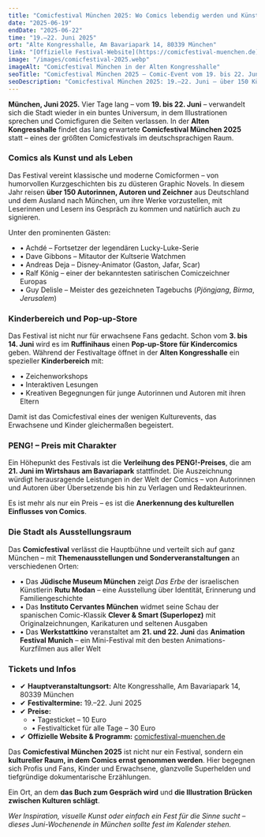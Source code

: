 ```yaml
---
title: "Comicfestival München 2025: Wo Comics lebendig werden und Künstler ganz nah sind"
date: "2025-06-19"
endDate: "2025-06-22"
time: "19.–22. Juni 2025"
ort: "Alte Kongresshalle, Am Bavariapark 14, 80339 München"
link: "[Offizielle Festival-Website](https://comicfestival-muenchen.de)"
image: "/images/comicfestival-2025.webp"
imageAlt: "Comicfestival München in der Alten Kongresshalle"
seoTitle: "Comicfestival München 2025 — Comic-Event vom 19. bis 22. Juni in der Alten Kongresshalle"
seoDescription: "Comicfestival München 2025: 19.–22. Juni – über 150 Künstler, Ausstellungen, Kinderbereich, Preisverleihung und Events in der ganzen Stadt. Tickets ab 10 €."
---
```


**München, Juni 2025.** Vier Tage lang – vom **19. bis 22. Juni** – verwandelt sich die Stadt wieder in ein buntes Universum, in dem Illustrationen sprechen und Comicfiguren die Seiten verlassen. In der **Alten Kongresshalle** findet das lang erwartete **Comicfestival München 2025** statt – eines der größten Comicfestivals im deutschsprachigen Raum.

### Comics als Kunst und als Leben

Das Festival vereint klassische und moderne Comicformen – von humorvollen Kurzgeschichten bis zu düsteren Graphic Novels. In diesem Jahr reisen **über 150 Autorinnen, Autoren und Zeichner** aus Deutschland und dem Ausland nach München, um ihre Werke vorzustellen, mit Leserinnen und Lesern ins Gespräch zu kommen und natürlich auch zu signieren.

Unter den prominenten Gästen:

- • Achdé – Fortsetzer der legendären Lucky-Luke-Serie  
- • Dave Gibbons – Mitautor der Kultserie Watchmen  
- • Andreas Deja – Disney-Animator (Gaston, Jafar, Scar)  
- • Ralf König – einer der bekanntesten satirischen Comiczeichner Europas  
- • Guy Delisle – Meister des gezeichneten Tagebuchs (*Pjöngjang*, *Birma*, *Jerusalem*)  

### Kinderbereich und Pop-up-Store

Das Festival ist nicht nur für erwachsene Fans gedacht. Schon vom **3. bis 14. Juni** wird es im **Ruffinihaus** einen **Pop-up-Store für Kindercomics** geben. Während der Festivaltage öffnet in der **Alten Kongresshalle** ein spezieller **Kinderbereich** mit:

- • Zeichenworkshops  
- • Interaktiven Lesungen  
- • Kreativen Begegnungen für junge Autorinnen und Autoren mit ihren Eltern  

Damit ist das Comicfestival eines der wenigen Kulturevents, das Erwachsene und Kinder gleichermaßen begeistert.

### PENG! – Preis mit Charakter

Ein Höhepunkt des Festivals ist die **Verleihung des PENG!-Preises**, die am **21. Juni im Wirtshaus am Bavariapark** stattfindet. Die Auszeichnung würdigt herausragende Leistungen in der Welt der Comics – von Autorinnen und Autoren über Übersetzende bis hin zu Verlagen und Redakteurinnen.  

Es ist mehr als nur ein Preis – es ist die **Anerkennung des kulturellen Einflusses von Comics**.

### Die Stadt als Ausstellungsraum

Das **Comicfestival** verlässt die Hauptbühne und verteilt sich auf ganz München – mit **Themenausstellungen und Sonderveranstaltungen** an verschiedenen Orten:

- • Das **Jüdische Museum München** zeigt *Das Erbe* der israelischen Künstlerin **Rutu Modan** – eine Ausstellung über Identität, Erinnerung und Familiengeschichte  
- • Das **Instituto Cervantes München** widmet seine Schau der spanischen Comic-Klassik **Clever & Smart (Superlopez)** mit Originalzeichnungen, Karikaturen und seltenen Ausgaben  
- • Das **Werkstattkino** veranstaltet am **21. und 22. Juni** das **Animation Festival Munich** – ein Mini-Festival mit den besten Animations-Kurzfilmen aus aller Welt  

### Tickets und Infos

- ✔ **Hauptveranstaltungsort:** Alte Kongresshalle, Am Bavariapark 14, 80339 München  
- ✔ **Festivaltermine:** 19.–22. Juni 2025  
- ✔ **Preise:**  
  - • Tagesticket – 10 Euro  
  - • Festivalticket für alle Tage – 30 Euro  
- ✔ **Offizielle Website & Programm:** [comicfestival-muenchen.de](https://comicfestival-muenchen.de)  


Das **Comicfestival München 2025** ist nicht nur ein Festival, sondern ein **kultureller Raum, in dem Comics ernst genommen werden**. Hier begegnen sich Profis und Fans, Kinder und Erwachsene, glanzvolle Superhelden und tiefgründige dokumentarische Erzählungen.  

Ein Ort, an dem **das Buch zum Gespräch wird** und **die Illustration Brücken zwischen Kulturen schlägt**.  

_Wer Inspiration, visuelle Kunst oder einfach ein Fest für die Sinne sucht – dieses Juni-Wochenende in München sollte fest im Kalender stehen._
